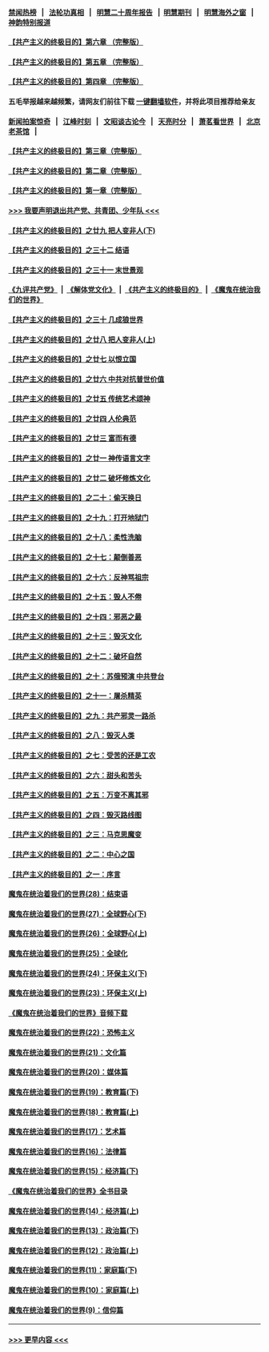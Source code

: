 #### [禁闻热榜](热点新闻.md?=0)  &nbsp;&nbsp;|&nbsp;&nbsp; [法轮功真相](https://github.com/gfw-breaker/truth/blob/master/README.md?=0) &nbsp;&nbsp;|&nbsp;&nbsp; [明慧二十周年报告](https://github.com/gfw-breaker/mh-reports/blob/master/README.md?=0) &nbsp;&nbsp;|&nbsp;&nbsp;[明慧期刊](https://github.com/gfw-breaker/mh-qikan) &nbsp;&nbsp;|&nbsp;&nbsp; [明慧海外之窗](https://github.com/gfw-breaker/mh-news/blob/master/README.md?=0) &nbsp;&nbsp;|&nbsp;&nbsp; [神韵特别报道](https://github.com/gfw-breaker/mh-news/blob/master/shenyun.md?=0)
#### [【共产主义的终极目的】第六章 （完整版）](../pages/nsc422/n11428913.md?t=03021332) 
#### [【共产主义的终极目的】第五章 （完整版）](../pages/nsc422/n11428912.md?t=03021332) 
#### [【共产主义的终极目的】第四章 （完整版）](../pages/nsc422/n11428907.md?t=03021332) 
#### 五毛举报越来越频繁，请网友们前往下载 [一键翻墙软件](https://github.com/gfw-breaker/ssr-accounts)，并将此项目推荐给亲友
#### [新闻拍案惊奇](https://github.com/gfw-breaker/banned-news/blob/master/pages/link4.md) &nbsp;&nbsp;|&nbsp;&nbsp; [江峰时刻](https://github.com/gfw-breaker/banned-news/blob/master/pages/link4.md) &nbsp;&nbsp;|&nbsp;&nbsp; [文昭谈古论今](https://github.com/gfw-breaker/banned-news/blob/master/pages/link4.md) &nbsp;&nbsp;|&nbsp;&nbsp; [天亮时分](https://github.com/gfw-breaker/banned-news/blob/master/pages/link4.md) &nbsp;&nbsp;|&nbsp;&nbsp; [萧茗看世界](https://github.com/gfw-breaker/banned-news/blob/master/pages/link4.md) &nbsp;&nbsp;|&nbsp;&nbsp; [北京老茶馆](https://github.com/gfw-breaker/banned-news/blob/master/pages/link4.md) &nbsp;&nbsp;|&nbsp;&nbsp; 
#### [【共产主义的终极目的】第三章（完整版）](../pages/nsc422/n11428848.md?t=03021332) 
#### [【共产主义的终极目的】第二章（完整版）](../pages/nsc422/n11428831.md?t=03021332) 
#### [【共产主义的终极目的】第一章（完整版）](../pages/nsc422/n11417651.md?t=03021332) 
#### [>>> 我要声明退出共产党、共青团、少年队 <<<](https://github.com/begood0513/goodnews/blob/master/quit/letter.md) 
#### [【共产主义的终极目的】之廿九 把人变非人(下)](../pages/nsc422/n11344140.md?t=03021332) 
#### [【共产主义的终极目的】之三十二 结语](../pages/nsc422/n11360535.md?t=03021332) 
#### [【共产主义的终极目的】之三十一 末世景观](../pages/nsc422/n11351129.md?t=03021332) 
#### [《九评共产党》](https://github.com/begood0513/9ping.md/blob/master/README.md) &nbsp;|&nbsp; [《解体党文化》](../../../../jtdwh.md/blob/master/README.md)  &nbsp;|&nbsp; [《共产主义的终极目的》](../../../../gczydzjmd.md/blob/master/README.md) &nbsp;|&nbsp; [《魔鬼在统治我们的世界》](../../../../mgztzwmdsj.md/blob/master/README.md) 
#### [【共产主义的终极目的】之三十 几成狼世界](../pages/nsc422/n11348280.md?t=03021332) 
#### [【共产主义的终极目的】之廿八 把人变非人(上)](../pages/nsc422/n11340492.md?t=03021332) 
#### [【共产主义的终极目的】之廿七 以恨立国](../pages/nsc422/n11336944.md?t=03021332) 
#### [【共产主义的终极目的】之廿六 中共对抗普世价值](../pages/nsc422/n11324785.md?t=03021332) 
#### [【共产主义的终极目的】之廿五 传统艺术颂神](../pages/nsc422/n11296396.md?t=03021332) 
#### [【共产主义的终极目的】之廿四 人伦典范](../pages/nsc422/n11296397.md?t=03021332) 
#### [【共产主义的终极目的】之廿三 富而有德](../pages/nsc422/n11283598.md?t=03021332) 
#### [【共产主义的终极目的】之廿一 神传语言文字](../pages/nsc422/n11263265.md?t=03021332) 
#### [【共产主义的终极目的】之廿二 破坏修炼文化](../pages/nsc422/n11245728.md?t=03021332) 
#### [【共产主义的终极目的】之二十：偷天换日](../pages/nsc422/n11238846.md?t=03021332) 
#### [【共产主义的终极目的】之十九：打开地狱门](../pages/nsc422/n11206376.md?t=03021332) 
#### [【共产主义的终极目的】之十八：柔性洗脑](../pages/nsc422/n11199994.md?t=03021332) 
#### [【共产主义的终极目的】之十七：颠倒善恶](../pages/nsc422/n11179782.md?t=03021332) 
#### [【共产主义的终极目的】之十六：反神骂祖宗](../pages/nsc422/n11166798.md?t=03021332) 
#### [【共产主义的终极目的】之十五：毁人不倦](../pages/nsc422/n11166792.md?t=03021332) 
#### [【共产主义的终极目的】之十四：邪恶之最](../pages/nsc422/n11150249.md?t=03021332) 
#### [【共产主义的终极目的】之十三：毁灭文化](../pages/nsc422/n11135227.md?t=03021332) 
#### [【共产主义的终极目的】之十二：破坏自然](../pages/nsc422/n11135214.md?t=03021332) 
#### [【共产主义的终极目的】之十：苏俄预演 中共登台](../pages/nsc422/n11118424.md?t=03021332) 
#### [【共产主义的终极目的】之十一：屠杀精英](../pages/nsc422/n11118442.md?t=03021332) 
#### [【共产主义的终极目的】之九：共产邪灵一路杀](../pages/nsc422/n11114139.md?t=03021332) 
#### [【共产主义的终极目的】之八：毁灭人类](../pages/nsc422/n11108503.md?t=03021332) 
#### [【共产主义的终极目的】之七：受苦的还是工农](../pages/nsc422/n11101809.md?t=03021332) 
#### [【共产主义的终极目的】之六：甜头和苦头](../pages/nsc422/n11096971.md?t=03021332) 
#### [【共产主义的终极目的】之五：万变不离其邪](../pages/nsc422/n11091285.md?t=03021332) 
#### [【共产主义的终极目的】之四：毁灭路线图](../pages/nsc422/n11086284.md?t=03021332) 
#### [【共产主义的终极目的】之三：马克思魔变](../pages/nsc422/n11061941.md?t=03021332) 
#### [【共产主义的终极目的】之二：中心之国](../pages/nsc422/n11047728.md?t=03021332) 
#### [【共产主义的终极目的】之一：序言](../pages/nsc422/n11086077.md?t=03021332) 
#### [魔鬼在统治着我们的世界(28)：结束语](../pages/nsc422/n10936246.md?t=03021332) 
#### [魔鬼在统治着我们的世界(27)：全球野心(下)](../pages/nsc422/n10928319.md?t=03021332) 
#### [魔鬼在统治着我们的世界(26)：全球野心(上)](../pages/nsc422/n10900318.md?t=03021332) 
#### [魔鬼在统治着我们的世界(25)：全球化](../pages/nsc422/n10788205.md?t=03021332) 
#### [魔鬼在统治着我们的世界(24)：环保主义(下)](../pages/nsc422/n10695307.md?t=03021332) 
#### [魔鬼在统治着我们的世界(23)：环保主义(上)](../pages/nsc422/n10688613.md?t=03021332) 
#### [《魔鬼在统治着我们的世界》音频下载](../pages/nsc422/n10635553.md?t=03021332) 
#### [魔鬼在统治着我们的世界(22)：恐怖主义](../pages/nsc422/n10614727.md?t=03021332) 
#### [魔鬼在统治着我们的世界(21)：文化篇](../pages/nsc422/n10597706.md?t=03021332) 
#### [魔鬼在统治着我们的世界(20)：媒体篇](../pages/nsc422/n10586579.md?t=03021332) 
#### [魔鬼在统治着我们的世界(19)：教育篇(下)](../pages/nsc422/n10564808.md?t=03021332) 
#### [魔鬼在统治着我们的世界(18)：教育篇(上)](../pages/nsc422/n10526970.md?t=03021332) 
#### [魔鬼在统治着我们的世界(17)：艺术篇](../pages/nsc422/n10499093.md?t=03021332) 
#### [魔鬼在统治着我们的世界(16)：法律篇](../pages/nsc422/n10485969.md?t=03021332) 
#### [魔鬼在统治着我们的世界(15)：经济篇(下)](../pages/nsc422/n10469975.md?t=03021332) 
#### [《魔鬼在统治着我们的世界》全书目录](../pages/nsc422/n10464261.md?t=03021332) 
#### [魔鬼在统治着我们的世界(14)：经济篇(上)](../pages/nsc422/n10457370.md?t=03021332) 
#### [魔鬼在统治着我们的世界(13)：政治篇(下)](../pages/nsc422/n10448270.md?t=03021332) 
#### [魔鬼在统治着我们的世界(12)：政治篇(上)](../pages/nsc422/n10444576.md?t=03021332) 
#### [魔鬼在统治着我们的世界(11)：家庭篇(下)](../pages/nsc422/n10440961.md?t=03021332) 
#### [魔鬼在统治着我们的世界(10)：家庭篇(上)](../pages/nsc422/n10435448.md?t=03021332) 
#### [魔鬼在统治着我们的世界(9)：信仰篇](../pages/nsc422/n10432159.md?t=03021332) 

----
#### [ >>> 更早内容 <<< ](../indexes/nsc422-earlier.md)
